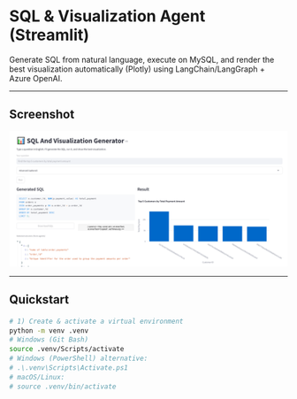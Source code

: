 # SQL & Visualization Agent (Streamlit)

Generate SQL from natural language, execute on MySQL, and render the best visualization automatically (Plotly) using LangChain/LangGraph + Azure OpenAI.

---

## Screenshot

![SQL & Visualization Generator – demo](docs/screenshot-app.png)

---

## Quickstart

```bash
# 1) Create & activate a virtual environment
python -m venv .venv
# Windows (Git Bash)
source .venv/Scripts/activate
# Windows (PowerShell) alternative:
# .\.venv\Scripts\Activate.ps1
# macOS/Linux:
# source .venv/bin/activate
